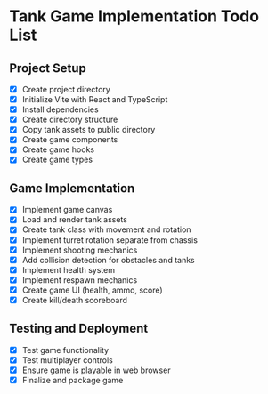 # Tank Game Implementation Todo List

## Project Setup
- [x] Create project directory
- [x] Initialize Vite with React and TypeScript
- [x] Install dependencies
- [x] Create directory structure
- [x] Copy tank assets to public directory
- [x] Create game components
- [x] Create game hooks
- [x] Create game types

## Game Implementation
- [x] Implement game canvas
- [x] Load and render tank assets
- [x] Create tank class with movement and rotation
- [x] Implement turret rotation separate from chassis
- [x] Implement shooting mechanics
- [x] Add collision detection for obstacles and tanks
- [x] Implement health system
- [x] Implement respawn mechanics
- [x] Create game UI (health, ammo, score)
- [x] Create kill/death scoreboard

## Testing and Deployment
- [x] Test game functionality
- [x] Test multiplayer controls
- [x] Ensure game is playable in web browser
- [x] Finalize and package game
